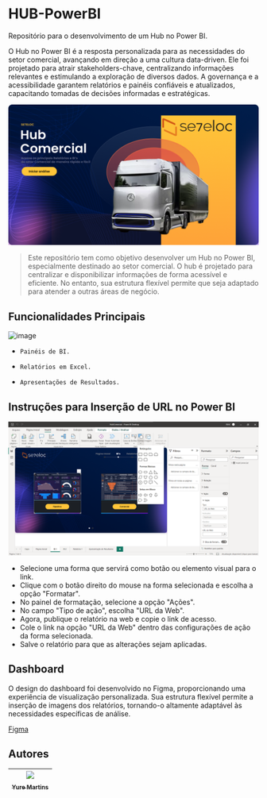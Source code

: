 # HUB-PowerBI
Repositório para o desenvolvimento de um Hub no Power BI.

O Hub no Power BI é a resposta personalizada para as necessidades do setor comercial, avançando em direção a uma cultura data-driven. Ele foi projetado para atrair stakeholders-chave, centralizando informações relevantes e estimulando a exploração de diversos dados. A governança  e a acessibilidade garantem relatórios e painéis confiáveis e atualizados, capacitando tomadas de decisões informadas e estratégicas.

![image](https://github.com/yuremartins/HUB-PowerBI/blob/main/Dashboard%20-%20Hub/01%20-%20Capa.png?raw=true)

> Este repositório tem como objetivo desenvolver um Hub no Power BI, especialmente destinado ao setor comercial. O hub é projetado para centralizar e disponibilizar informações de forma acessível e eficiente. No entanto, sua estrutura flexível permite que seja adaptado para atender a outras áreas de negócio. 

## Funcionalidades Principais

![image](https://github.com/yuremartins/HUB-PowerBI/blob/main/Dashboard%20-%20Hub/02%20-%20P%C3%A1gina%20Inicial.png?raw=true)


- `Painéis de BI.`  

- `Relatórios em Excel.`

- `Apresentações de Resultados.`

## Instruções para Inserção de URL no Power BI

![image](https://github.com/yuremartins/HUB-PowerBI/blob/main/Dashboard%20-%20Hub/PrtSc.png?raw=true)

- Selecione uma forma que servirá como botão ou elemento visual para o link.
- Clique com o botão direito do mouse na forma selecionada e escolha a opção "Formatar".
- No painel de formatação, selecione a opção "Ações".
- No campo "Tipo de ação", escolha "URL da Web".
- Agora, publique o relatório na web e copie o link de acesso.
- Cole o link na opção "URL da Web" dentro das configurações de ação da forma selecionada.
- Salve o relatório para que as alterações sejam aplicadas.

## Dashboard

O design do dashboard foi desenvolvido no Figma, proporcionando uma experiência de visualização personalizada. Sua estrutura flexível permite a inserção de imagens dos relatórios, tornando-o altamente adaptável às necessidades específicas de análise.

[Figma](https://www.figma.com/file/UlN4kkIzipjf4ciJbyelXM/Dashboard---Hub?type=design&mode=design&t=AO54jQWivPMQnyMV-0)

## Autores

| [<img src="https://avatars.githubusercontent.com/u/120994376?v=4" width=115><br><sub>Yure Martins</sub>](https://github.com/yuremartins) |
| :---: | 

